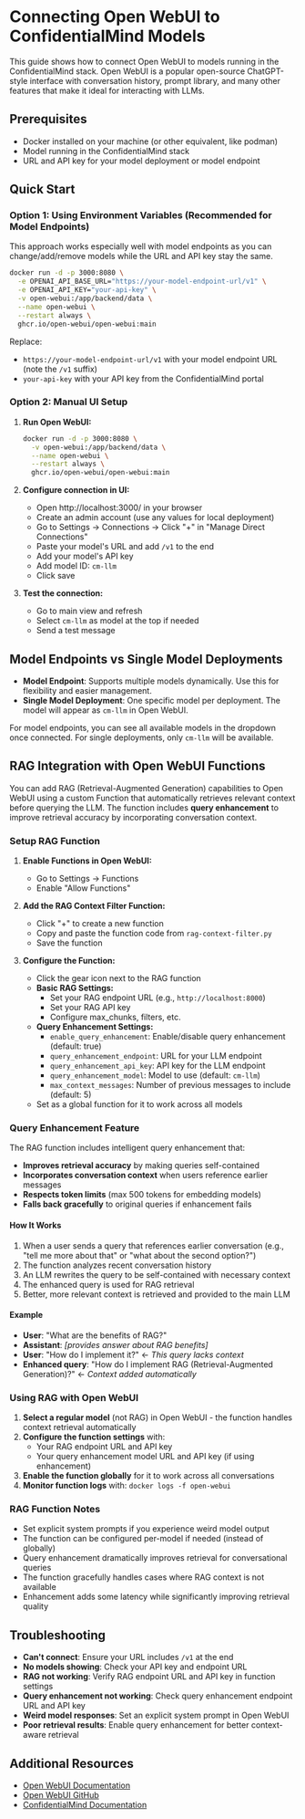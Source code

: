 # Connecting Open WebUI to ConfidentialMind Models

This guide shows how to connect Open WebUI to models running in the ConfidentialMind stack. Open WebUI is a popular open-source ChatGPT-style interface with conversation history, prompt library, and many other features that make it ideal for interacting with LLMs.

## Prerequisites

- Docker installed on your machine (or other equivalent, like podman)
- Model running in the ConfidentialMind stack
- URL and API key for your model deployment or model endpoint

## Quick Start

### Option 1: Using Environment Variables (Recommended for Model Endpoints)

This approach works especially well with model endpoints as you can change/add/remove models while the URL and API key stay the same.

```bash
docker run -d -p 3000:8080 \
  -e OPENAI_API_BASE_URL="https://your-model-endpoint-url/v1" \
  -e OPENAI_API_KEY="your-api-key" \
  -v open-webui:/app/backend/data \
  --name open-webui \
  --restart always \
  ghcr.io/open-webui/open-webui:main
```

Replace:
- `https://your-model-endpoint-url/v1` with your model endpoint URL (note the `/v1` suffix)
- `your-api-key` with your API key from the ConfidentialMind portal

### Option 2: Manual UI Setup

1. **Run Open WebUI:**
   ```bash
   docker run -d -p 3000:8080 \
     -v open-webui:/app/backend/data \
     --name open-webui \
     --restart always \
     ghcr.io/open-webui/open-webui:main
   ```

2. **Configure connection in UI:**
   - Open http://localhost:3000/ in your browser
   - Create an admin account (use any values for local deployment)
   - Go to Settings → Connections → Click "+" in "Manage Direct Connections"
   - Paste your model's URL and add `/v1` to the end
   - Add your model's API key
   - Add model ID: `cm-llm`
   - Click save

3. **Test the connection:**
   - Go to main view and refresh
   - Select `cm-llm` as model at the top if needed
   - Send a test message

## Model Endpoints vs Single Model Deployments

- **Model Endpoint**: Supports multiple models dynamically. Use this for flexibility and easier management.
- **Single Model Deployment**: One specific model per deployment. The model will appear as `cm-llm` in Open WebUI.

For model endpoints, you can see all available models in the dropdown once connected. For single deployments, only `cm-llm` will be available.

## RAG Integration with Open WebUI Functions

You can add RAG (Retrieval-Augmented Generation) capabilities to Open WebUI using a custom Function that automatically retrieves relevant context before querying the LLM. The function includes **query enhancement** to improve retrieval accuracy by incorporating conversation context.

### Setup RAG Function

1. **Enable Functions in Open WebUI:**
   - Go to Settings → Functions
   - Enable "Allow Functions"

2. **Add the RAG Context Filter Function:**
   - Click "+" to create a new function
   - Copy and paste the function code from `rag-context-filter.py`
   - Save the function

3. **Configure the Function:**
   - Click the gear icon next to the RAG function
   - **Basic RAG Settings:**
     - Set your RAG endpoint URL (e.g., `http://localhost:8000`)
     - Set your RAG API key
     - Configure max_chunks, filters, etc.
   - **Query Enhancement Settings:**
     - `enable_query_enhancement`: Enable/disable query enhancement (default: true)
     - `query_enhancement_endpoint`: URL for your LLM endpoint
     - `query_enhancement_api_key`: API key for the LLM endpoint
     - `query_enhancement_model`: Model to use (default: `cm-llm`)
     - `max_context_messages`: Number of previous messages to include (default: 5)
   - Set as a global function for it to work across all models

### Query Enhancement Feature

The RAG function includes intelligent query enhancement that:

- **Improves retrieval accuracy** by making queries self-contained
- **Incorporates conversation context** when users reference earlier messages
- **Respects token limits** (max 500 tokens for embedding models)
- **Falls back gracefully** to original queries if enhancement fails

#### How It Works

1. When a user sends a query that references earlier conversation (e.g., "tell me more about that" or "what about the second option?")
2. The function analyzes recent conversation history
3. An LLM rewrites the query to be self-contained with necessary context
4. The enhanced query is used for RAG retrieval
5. Better, more relevant context is retrieved and provided to the main LLM

#### Example

- **User**: "What are the benefits of RAG?"
- **Assistant**: *[provides answer about RAG benefits]*
- **User**: "How do I implement it?" ← *This query lacks context*
- **Enhanced query**: "How do I implement RAG (Retrieval-Augmented Generation)?" ← *Context added automatically*

### Using RAG with Open WebUI

1. **Select a regular model** (not RAG) in Open WebUI - the function handles context retrieval automatically
2. **Configure the function settings** with:
   - Your RAG endpoint URL and API key
   - Your query enhancement model URL and API key (if using enhancement)
3. **Enable the function globally** for it to work across all conversations
4. **Monitor function logs** with: `docker logs -f open-webui`

### RAG Function Notes

- Set explicit system prompts if you experience weird model output
- The function can be configured per-model if needed (instead of globally)
- Query enhancement dramatically improves retrieval for conversational queries
- The function gracefully handles cases where RAG context is not available
- Enhancement adds some latency while significantly improving retrieval quality

## Troubleshooting

- **Can't connect**: Ensure your URL includes `/v1` at the end
- **No models showing**: Check your API key and endpoint URL
- **RAG not working**: Verify RAG endpoint URL and API key in function settings
- **Query enhancement not working**: Check query enhancement endpoint URL and API key
- **Weird model responses**: Set an explicit system prompt in Open WebUI
- **Poor retrieval results**: Enable query enhancement for better context-aware retrieval

## Additional Resources

- [Open WebUI Documentation](https://docs.openwebui.com/)
- [Open WebUI GitHub](https://github.com/open-webui/open-webui)
- [ConfidentialMind Documentation](https://docs.confidentialmind.com)